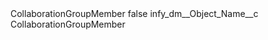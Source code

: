 <?xml version="1.0" encoding="UTF-8"?>
<CustomMetadata xmlns="http://soap.sforce.com/2006/04/metadata" xmlns:xsi="http://www.w3.org/2001/XMLSchema-instance" xmlns:xsd="http://www.w3.org/2001/XMLSchema">
    <label>CollaborationGroupMember</label>
    <protected>false</protected>
    <values>
        <field>infy_dm__Object_Name__c</field>
        <value xsi:type="xsd:string">CollaborationGroupMember</value>
    </values>
</CustomMetadata>
